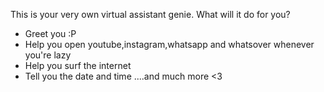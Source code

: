 This is your very own virtual assistant genie.
What will it do for you?
- Greet you :P
- Help you open youtube,instagram,whatsapp and whatsover whenever you're lazy
- Help you surf the internet
- Tell you the date and time
  ....and much more <3
